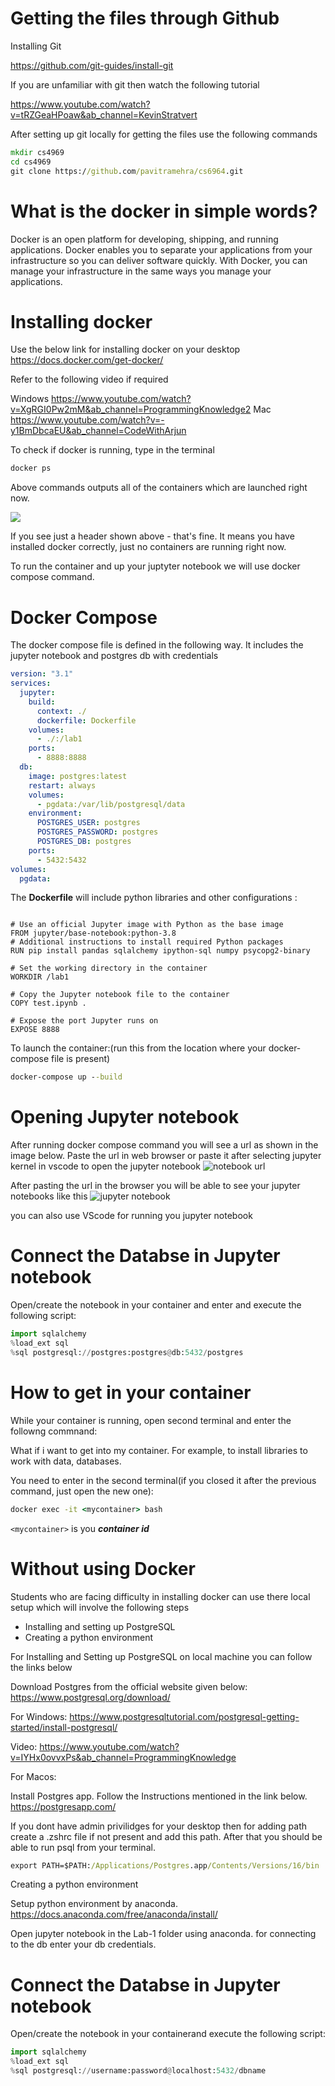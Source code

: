 # Getting the files through Github

Installing Git

https://github.com/git-guides/install-git

If you are unfamiliar with git then watch the following tutorial

https://www.youtube.com/watch?v=tRZGeaHPoaw&ab_channel=KevinStratvert

After setting up git locally for getting the files use the following commands
```cmd
mkdir cs4969
cd cs4969
git clone https://github.com/pavitramehra/cs6964.git
```

# What is the docker in simple words?

Docker is an open platform for developing, shipping, and running applications. Docker enables you to separate your applications from your infrastructure so you can deliver software quickly. With Docker, you can manage your infrastructure in the same ways you manage your applications.

# Installing docker 
Use the below link for installing docker on your desktop
https://docs.docker.com/get-docker/

Refer to the following video if required

Windows
https://www.youtube.com/watch?v=XgRGI0Pw2mM&ab_channel=ProgrammingKnowledge2
Mac
https://www.youtube.com/watch?v=-y1BmDbcaEU&ab_channel=CodeWithArjun

To check if docker is running, type in the terminal

```cmd
docker ps
```

Above commands outputs all of the containers which are launched right now.

![](./img/01.png)

If you see just a header shown above - that's fine. It means you have installed docker correctly, just no containers are running right now.

To run the container and up your juptyter notebook we will use docker compose command.


# Docker Compose

The docker compose file is defined in the following way.
It includes the jupyter notebook and postgres db with credentials

```yml
version: "3.1"
services:
  jupyter:
    build:
      context: ./
      dockerfile: Dockerfile
    volumes:
      - ./:/lab1
    ports:
      - 8888:8888
  db:
    image: postgres:latest
    restart: always
    volumes:
      - pgdata:/var/lib/postgresql/data
    environment:
      POSTGRES_USER: postgres
      POSTGRES_PASSWORD: postgres
      POSTGRES_DB: postgres
    ports:
      - 5432:5432
volumes:
  pgdata:
```

The **Dockerfile** will include python libraries and other configurations :

```

# Use an official Jupyter image with Python as the base image
FROM jupyter/base-notebook:python-3.8
# Additional instructions to install required Python packages
RUN pip install pandas sqlalchemy ipython-sql numpy psycopg2-binary

# Set the working directory in the container
WORKDIR /lab1

# Copy the Jupyter notebook file to the container
COPY test.ipynb .

# Expose the port Jupyter runs on
EXPOSE 8888

```


To launch the container:(run this from the location where your docker-compose file is present)

```cmd
docker-compose up --build
```
# Opening Jupyter notebook
After running docker compose command you will see a url as shown in the image below. Paste the url in web browser or paste it after selecting jupyter kernel in vscode to open the jupyter notebook
![notebook url](./ss1.png)

After pasting the url in the browser you will be able to see your jupyter notebooks like this
![jupyter notebook](./ss2.png)

you can also use VScode for running you jupyter notebook



# Connect the Databse in Jupyter notebook

Open/create the notebook in your container and enter and execute the following script:



```python
import sqlalchemy
%load_ext sql
%sql postgresql://postgres:postgres@db:5432/postgres
```

# How to get in your container 

While your container is running, open second terminal and enter the followng commnand:



What if i want to get into my container. For example, to install libraries to work with data, databases.

You need to enter in the second terminal(if you closed it after the previous command, just open the new one):

```cmd
docker exec -it <mycontainer> bash
```

```<mycontainer>``` is you ***container id***

# Without using Docker

Students who are facing difficulty in installing docker can use there local setup which will involve the following steps

- Installing and setting up PostgreSQL
- Creating a python environment

For Installing and Setting up PostgreSQL on local machine you can follow the links below

Download Postgres from the official website given below:
https://www.postgresql.org/download/

For Windows:
https://www.postgresqltutorial.com/postgresql-getting-started/install-postgresql/

Video: https://www.youtube.com/watch?v=IYHx0ovvxPs&ab_channel=ProgrammingKnowledge

For Macos:

Install Postgres app.
Follow the Instructions mentioned in the link below.
https://postgresapp.com/

If you dont have admin privilidges for your desktop then for adding path
create a .zshrc file if not present and add this path. After that you should be able to run psql from your terminal.
```cmd
export PATH=$PATH:/Applications/Postgres.app/Contents/Versions/16/bin
```


Creating a python environment

Setup python environment by anaconda.
https://docs.anaconda.com/free/anaconda/install/

Open jupyter notebook in the Lab-1 folder using anaconda.
for connecting to the db enter your db credentials.

# Connect the Databse in Jupyter notebook

Open/create the notebook in your containerand execute the following script:


```python
import sqlalchemy
%load_ext sql
%sql postgresql://username:password@localhost:5432/dbname
```


